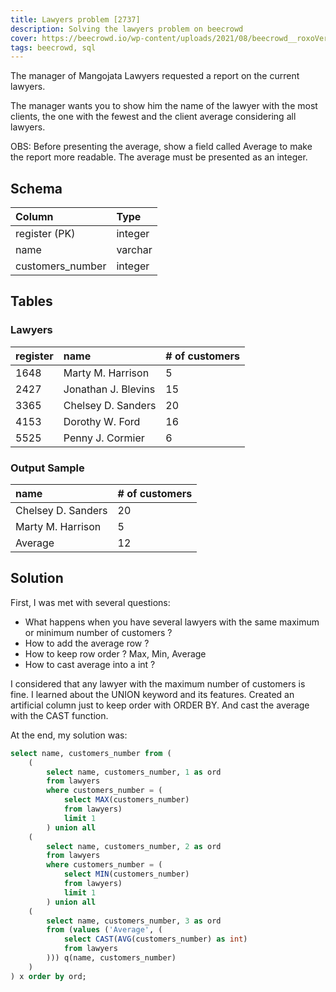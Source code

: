 ```yaml
---
title: Lawyers problem [2737]
description: Solving the lawyers problem on beecrowd
cover: https://beecrowd.io/wp-content/uploads/2021/08/beecrowd__roxoVert-300x241.png
tags: beecrowd, sql
---
```


The manager of Mangojata Lawyers requested a report on the current lawyers.

The manager wants you to show him the name of the lawyer with the most clients, the one with the fewest and the client average considering all lawyers.

OBS: Before presenting the average, show a field called Average to make the report more readable. The average must be presented as an integer.

## Schema
| Column   	        | Type      |
| :-                | :-        | 
| register (PK)     | integer   | 
|  name 	        | varchar   |
|  customers_number |   integer |

## Tables

### Lawyers

|register   |    name 	            |  # of customers    |
|   :-      |   :-                  |   :-               |
|    1648 	|  Marty M. Harrison    |  5                 |
|    2427 	|  Jonathan J. Blevins  |  15                |
|    3365 	|  Chelsey D. Sanders   |  20                |
|    4153 	|  Dorothy W. Ford      |  16                |
|    5525 	|  Penny J. Cormier     |  6                 |

### Output Sample

|   name 	            |   # of customers   |
|   :-                  |   :-               |
|   Chelsey D. Sanders  |   20               |
|   Marty M. Harrison   |   5                |
|   Average             |   12               |


## Solution

First, I was met with several questions:

- What happens when you have several lawyers with the same maximum or minimum number of customers ?
- How to add the average row ? 
- How to keep row order ? Max, Min, Average 
- How to cast average into a int ?

I considered that any lawyer with the maximum number of customers is fine. I learned about
the UNION keyword and its features. Created an artificial column just to keep order with ORDER BY.
And cast the average with the CAST function.

At the end, my solution was:

```sql 
select name, customers_number from (
    (
        select name, customers_number, 1 as ord 
        from lawyers 
        where customers_number = (
            select MAX(customers_number) 
            from lawyers) 
            limit 1
        ) union all
    (
        select name, customers_number, 2 as ord 
        from lawyers 
        where customers_number = (
            select MIN(customers_number) 
            from lawyers) 
            limit 1
        ) union all
    (
        select name, customers_number, 3 as ord 
        from (values ('Average', (
            select CAST(AVG(customers_number) as int) 
            from lawyers
        ))) q(name, customers_number)
    )
) x order by ord;
```
